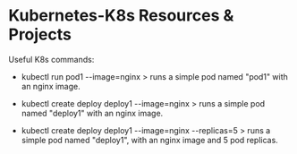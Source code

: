 # Kubernetes-K8s Resources & Projects

Useful K8s commands:

- kubectl run pod1 --image=nginx > runs a simple pod named "pod1" with an nginx image.

- kubectl create deploy deploy1 --image=nginx > runs a simple pod named "deploy1" with an nginx image.

- kubectl create deploy deploy1 --image=nginx --replicas=5  > runs a simple pod named "deploy1", with an nginx image and 5 pod  replicas.

